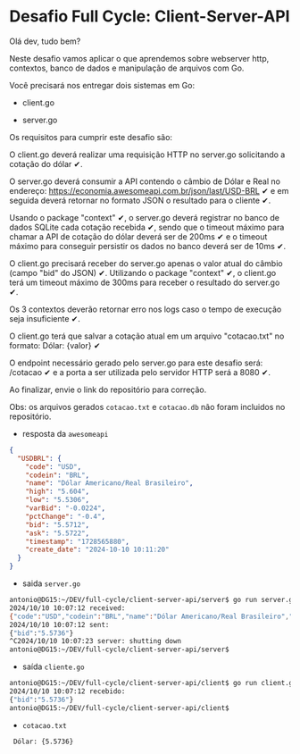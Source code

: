 # Desafio Full Cycle: Client-Server-API

Olá dev, tudo bem?

Neste desafio vamos aplicar o que aprendemos sobre webserver http, contextos,
banco de dados e manipulação de arquivos com Go.

Você precisará nos entregar dois sistemas em Go:

- client.go

- server.go

Os requisitos para cumprir este desafio são:

O client.go deverá realizar uma requisição HTTP no server.go solicitando a cotação do dólar ✔.

O server.go deverá consumir a API contendo o câmbio de Dólar e Real no endereço: https://economia.awesomeapi.com.br/json/last/USD-BRL  ✔ e em seguida deverá retornar no formato JSON o resultado para o cliente ✔.

Usando o package "context" ✔, o server.go deverá registrar no banco de dados SQLite cada cotação recebida ✔, sendo que o timeout máximo para chamar a API de cotação do dólar deverá ser de 200ms ✔ e o timeout máximo para conseguir persistir os dados no banco deverá ser de 10ms ✔.

O client.go precisará receber do server.go apenas o valor atual do câmbio (campo "bid" do JSON) ✔. Utilizando o package "context" ✔, o client.go terá um timeout máximo de 300ms para receber o resultado do server.go ✔.

Os 3 contextos deverão retornar erro nos logs caso o tempo de execução seja insuficiente ✔.

O client.go terá que salvar a cotação atual em um arquivo "cotacao.txt" no formato: Dólar: {valor} ✔

O endpoint necessário gerado pelo server.go para este desafio será: /cotacao ✔ e a porta a ser utilizada pelo servidor HTTP será a 8080 ✔.

Ao finalizar, envie o link do repositório para correção.

Obs: os arquivos gerados `cotacao.txt` e `cotacao.db` não foram incluidos no repositório.

- resposta da `awesomeapi`

```json
{
  "USDBRL": {
    "code": "USD",
    "codein": "BRL",
    "name": "Dólar Americano/Real Brasileiro",
    "high": "5.604",
    "low": "5.5306",
    "varBid": "-0.0224",
    "pctChange": "-0.4",
    "bid": "5.5712",
    "ask": "5.5722",
    "timestamp": "1728565880",
    "create_date": "2024-10-10 10:11:20"
  }
}
```

- saida `server.go`

```sh
antonio@DG15:~/DEV/full-cycle/client-server-api/server$ go run server.go 
2024/10/10 10:07:12 received: 
{"code":"USD","codein":"BRL","name":"Dólar Americano/Real Brasileiro","high":"5.604","low":"5.5306","varBid":"-0.02","pctChange":"-0.36","bid":"5.5736","ask":"5.5746","timestamp":"1728565603","create_date":"2024-10-10 10:06:43"}
2024/10/10 10:07:12 sent: 
{"bid":"5.5736"}
^C2024/10/10 10:07:23 server: shutting down
antonio@DG15:~/DEV/full-cycle/client-server-api/server$ 
```

- saída `cliente.go`

```sh
antonio@DG15:~/DEV/full-cycle/client-server-api/client$ go run client.go 
2024/10/10 10:07:12 recebido: 
{"bid":"5.5736"}
antonio@DG15:~/DEV/full-cycle/client-server-api/client$ 
```

- `cotacao.txt`

```txt
 Dólar: {5.5736}
```
